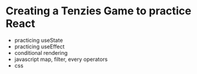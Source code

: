 # Creating a Tenzies Game to practice React

- practicing useState
- practicing useEffect
- conditional rendering
- javascript map, filter, every operators
- css
